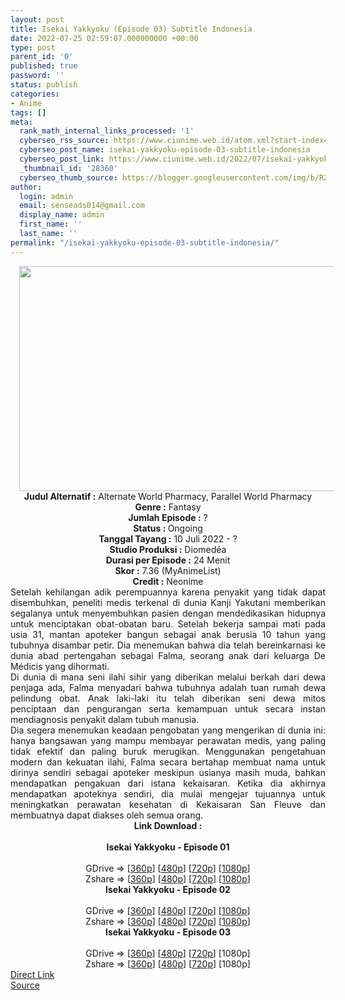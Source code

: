 ```yaml
---
layout: post
title: Isekai Yakkyoku (Episode 03) Subtitle Indonesia
date: 2022-07-25 02:59:07.000000000 +00:00
type: post
parent_id: '0'
published: true
password: ''
status: publish
categories:
- Anime
tags: []
meta:
  rank_math_internal_links_processed: '1'
  cyberseo_rss_source: https://www.ciunime.web.id/atom.xml?start-index=1
  cyberseo_post_name: isekai-yakkyoku-episode-03-subtitle-indonesia
  cyberseo_post_link: https://www.ciunime.web.id/2022/07/isekai-yakkyoku-subtitle-indonesia.html
  _thumbnail_id: '28360'
  cyberseo_thumb_source: https://blogger.googleusercontent.com/img/b/R29vZ2xl/AVvXsEiirsUdKdgPmnLSrNaF6rjqTbzGsSR-AuGDR3_KqcALZz3__qqJ0spY8c0q1tr3uAklNcvlwRV84t1ODTRkfrWkv_lWIDmU5KS0MmvPI5tDQlw7MX5zaYmQzIEct7hc-2Pa6BUMWCPOTWIs6STxOQS6LUov6DW44w5GZVm_Jwt8e8uLXIP7FKd03fpl/w640-h360/Isekai%20Yakkyoku.jpg
author:
  login: admin
  email: senseads014@gmail.com
  display_name: admin
  first_name: ''
  last_name: ''
permalink: "/isekai-yakkyoku-episode-03-subtitle-indonesia/"
---
```

<div class="separator" style="clear: both; text-align: center;"><a href="https://blogger.googleusercontent.com/img/b/R29vZ2xl/AVvXsEiirsUdKdgPmnLSrNaF6rjqTbzGsSR-AuGDR3_KqcALZz3__qqJ0spY8c0q1tr3uAklNcvlwRV84t1ODTRkfrWkv_lWIDmU5KS0MmvPI5tDQlw7MX5zaYmQzIEct7hc-2Pa6BUMWCPOTWIs6STxOQS6LUov6DW44w5GZVm_Jwt8e8uLXIP7FKd03fpl/s1280/Isekai%20Yakkyoku.jpg" style="margin-left: 1em; margin-right: 1em;"><img border="0" data-original-height="720" data-original-width="1280" height="360" src="{{ site.baseurl }}/assets/2022/07/Isekai%20Yakkyoku.jpg" width="640" /></a></div>
<div class="separator" style="clear: both; text-align: center;"></div>
<div style="text-align: center;"><b>Judul</b><b><b> Alternatif</b> :</b> Alternate World Pharmacy,&nbsp;Parallel World Pharmacy</div>
<div style="text-align: center;"><b><b>Genre :</b></b> Fantasy</div>
<div style="text-align: center;"><b>Jumlah Episode :</b> ?<br /><b>Status :&nbsp;</b>Ongoing<br /><b>Tanggal Tayang :</b> 10 Juli 2022 - ?<br /><b>Studio Produksi :</b>&nbsp;Diomedéa<br /><b>Durasi per Episode :</b> 24 Menit</div>
<div style="text-align: center;"><b>Skor :</b> 7.36 (MyAnimeList)</div>
<div style="text-align: center;"><b>Credit :</b>&nbsp;Neonime</div>
<div style="text-align: center;"></div>
<div style="text-align: justify;">
<div>Setelah kehilangan adik perempuannya karena penyakit yang tidak dapat disembuhkan, peneliti medis terkenal di dunia Kanji Yakutani memberikan segalanya untuk menyembuhkan pasien dengan mendedikasikan hidupnya untuk menciptakan obat-obatan baru. Setelah bekerja sampai mati pada usia 31, mantan apoteker bangun sebagai anak berusia 10 tahun yang tubuhnya disambar petir. Dia menemukan bahwa dia telah bereinkarnasi ke dunia abad pertengahan sebagai Falma, seorang anak dari keluarga De Médicis yang dihormati.</div>
<div></div>
<div>Di dunia di mana seni ilahi sihir yang diberikan melalui berkah dari dewa penjaga ada, Falma menyadari bahwa tubuhnya adalah tuan rumah dewa pelindung obat. Anak laki-laki itu telah diberikan seni dewa mitos penciptaan dan pengurangan serta kemampuan untuk secara instan mendiagnosis penyakit dalam tubuh manusia.</div>
<div></div>
<div>Dia segera menemukan keadaan pengobatan yang mengerikan di dunia ini: hanya bangsawan yang mampu membayar perawatan medis, yang paling tidak efektif dan paling buruk merugikan. Menggunakan pengetahuan modern dan kekuatan ilahi, Falma secara bertahap membuat nama untuk dirinya sendiri sebagai apoteker meskipun usianya masih muda, bahkan mendapatkan pengakuan dari istana kekaisaran. Ketika dia akhirnya mendapatkan apoteknya sendiri, dia mulai mengejar tujuannya untuk meningkatkan perawatan kesehatan di Kekaisaran San Fleuve dan membuatnya dapat diakses oleh semua orang.</div>
</div>
<div style="text-align: justify;"></div>
<div style="text-align: justify;"></div>
<div style="text-align: center;">
<div style="text-align: center;">
<div style="text-align: left;">
<div style="text-align: center;"><b>Link Download :</b></div>
<div style="text-align: center;"><b><br /></b></div>
<div style="text-align: center;"><span style="text-align: left;"><b>Isekai Yakkyoku</b></span><b>&nbsp;- Episode 01</b></div>
<div style="text-align: center;"><b><br /></b></div>
<div style="text-align: center;">GDrive =&gt; [<a href="http://www.solidfiles.com/v/k7GeaNnwNxjAw" target="_blank" rel="noopener">360p</a>] [<a href="https://acefile.co/f/79089932/neonime_ahli_farmasi_dunia_lain_-_01-480p-zip" target="_blank" rel="noopener">480p</a>] [<a href="https://acefile.co/f/79090163/neonime_ahli_farmasi_dunia_lain_-_01-720p-zip" target="_blank" rel="noopener">720p</a>] [<a href="https://acefile.co/f/79090248/neonime_ahli_farmasi_dunia_lain_-_01-1080p-zip" target="_blank" rel="noopener">1080p</a>]</div>
<div style="text-align: center;">Zshare =&gt; [<a href="https://www45.zippyshare.com/v/S42Ydsrs/file.html" target="_blank" rel="noopener">360p</a>] [<a href="https://www71.zippyshare.com/v/GMwKwJic/file.html" target="_blank" rel="noopener">480p</a>] [<a href="https://www38.zippyshare.com/v/Cjjya5jn/file.html" target="_blank" rel="noopener">720p</a>] [<a href="https://www69.zippyshare.com/v/cTtzVoSp/file.html" target="_blank" rel="noopener">1080p</a>]</div>
<div style="text-align: center;"></div>
<div style="text-align: center;">
<div><span style="text-align: left;"><b>Isekai Yakkyoku</b></span><b>&nbsp;- Episode 02</b></div>
<div><b><br /></b></div>
<div>GDrive =&gt; [<a href="https://www.mp4upload.com/ubqj87uso3wd" target="_blank" rel="noopener">360p</a>] [<a href="https://acefile.co/f/79695087/neonime_ahli_farmasi_dunia_lain__-_02-480p-zip" target="_blank" rel="noopener">480p</a>] [<a href="https://acefile.co/f/79695220/neonime_ahli_farmasi_dunia_lain__-_02-720p-zip" target="_blank" rel="noopener">720p</a>] [<a href="https://acefile.co/f/79695356/neonime_ahli_farmasi_dunia_lain__-_02-1080p-zip" target="_blank" rel="noopener">1080p</a>]</div>
<div>Zshare =&gt; [<a href="https://www1.zippyshare.com/v/eXSEgx5B/file.html" target="_blank" rel="noopener">360p</a>] [<a href="https://www110.zippyshare.com/v/V2XdBKMj/file.html" target="_blank" rel="noopener">480p</a>] [<a href="https://www32.zippyshare.com/v/atrfzjLK/file.html" target="_blank" rel="noopener">720p</a>] [<a href="https://www33.zippyshare.com/v/8fz70GTp/file.html" target="_blank" rel="noopener">1080p</a>]</div>
<div></div>
<div>
<div><span style="text-align: left;"><b>Isekai Yakkyoku</b></span><b>&nbsp;- Episode 03</b></div>
<div><b><br /></b></div>
<div>GDrive =&gt; [<a href="https://www.mp4upload.com/6s6alim5yrdt" target="_blank" rel="noopener">360p</a>] [<a href="https://www.mp4upload.com/inu2zwlqr6va" target="_blank" rel="noopener">480p</a>] [<a href="https://www.mp4upload.com/qapam3pd9mfd" target="_blank" rel="noopener">720p</a>] [1080p]</div>
<div>Zshare =&gt; [<a href="https://www11.zippyshare.com/v/1Lxytz1r/file.html" target="_blank" rel="noopener">360p</a>] [<a href="https://www11.zippyshare.com/v/8Q3BIO9H/file.html" target="_blank" rel="noopener">480p</a>] [<a href="https://www11.zippyshare.com/v/zVCQ39ke/file.html" target="_blank" rel="noopener">720p</a>] [1080p]</div>
</div>
</div>
</div>
</div>
</div>
<link rel="stylesheet" href="https://cdnjs.cloudflare.com/ajax/libs/font-awesome/4.7.0/css/font-awesome.min.css" />
<div class="divbtn"> <a href="https://handymansurrender.com/fihup8buzv?key=94550f7ce39444073321dde3b8782f97" class="btn"><i class="fa fa-download"></i> Direct Link</a> <br /><a href="https://www.ciunime.web.id/2022/07/isekai-yakkyoku-subtitle-indonesia.html">Source</a> </div>
